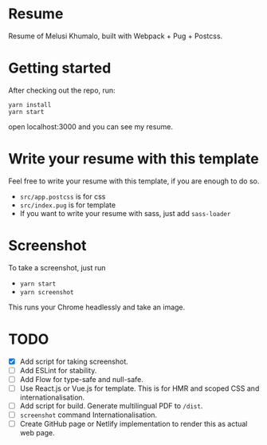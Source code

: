 # Resume

Resume of Melusi Khumalo, built with Webpack + Pug + Postcss.

# Getting started

After checking out the repo, run:

```
yarn install
yarn start
```

open localhost:3000 and you can see my resume.

# Write your resume with this template

Feel free to write your resume with this template, if you are enough to do so.

- `src/app.postcss` is for css
- `src/index.pug` is for template
- If you want to write your resume with sass, just add `sass-loader`

# Screenshot

To take a screenshot, just run

- `yarn start`
- `yarn screenshot`

This runs your Chrome headlessly and take an image.

# TODO

- [x] Add script for taking screenshot.
- [ ] Add ESLint for stability.
- [ ] Add Flow for type-safe and null-safe.
- [ ] Use React.js or Vue.js for template. This is for HMR and scoped CSS and internationalisation.
- [ ] Add script for build. Generate multilingual PDF to `/dist`.
- [ ] `screenshot` command Internationalisation.
- [ ] Create GitHub page or Netlify implementation to render this as actual web page.
